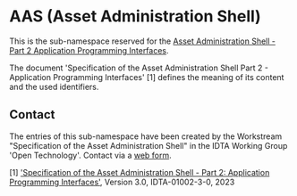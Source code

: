 # AAS (Asset Administration Shell)

This is the sub-namespace reserved for the [Asset Administration Shell - Part 2 Application Programming Interfaces](./0/README.md).

The document 'Specification of the Asset Administration Shell Part 2 - Application Programming Interfaces' [1] defines the meaning of its content and the used identifiers.


## Contact

The entries of this sub-namespace have been created by the Workstream "Specification of the Asset Administration Shell" in the IDTA Working Group 'Open Technology'.
Contact via a [web form](https://industrialdigitaltwin.org/en/contact).


[1] ['Specification of the Asset Administration Shell - Part 2: Application Programming Interfaces'](https://industrialdigitaltwin.org/en/content-hub/aasspecifications), Version 3.0, IDTA-01002-3-0, 2023